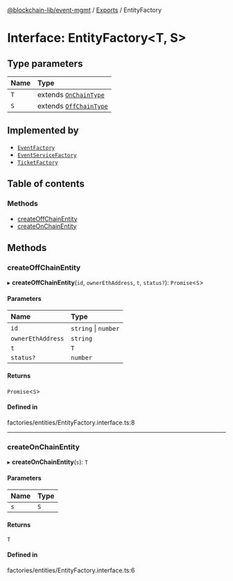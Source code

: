 [@blockchain-lib/event-mgmt](../README.md) / [Exports](../modules.md) / EntityFactory

# Interface: EntityFactory<T, S\>

## Type parameters

| Name | Type |
| :------ | :------ |
| `T` | extends [`OnChainType`](../modules.md#onchaintype) |
| `S` | extends [`OffChainType`](../modules.md#offchaintype) |

## Implemented by

- [`EventFactory`](../classes/EventFactory.md)
- [`EventServiceFactory`](../classes/EventServiceFactory.md)
- [`TicketFactory`](../classes/TicketFactory.md)

## Table of contents

### Methods

- [createOffChainEntity](EntityFactory.md#createoffchainentity)
- [createOnChainEntity](EntityFactory.md#createonchainentity)

## Methods

### createOffChainEntity

▸ **createOffChainEntity**(`id`, `ownerEthAddress`, `t`, `status?`): `Promise`<`S`\>

#### Parameters

| Name | Type |
| :------ | :------ |
| `id` | `string` \| `number` |
| `ownerEthAddress` | `string` |
| `t` | `T` |
| `status?` | `number` |

#### Returns

`Promise`<`S`\>

#### Defined in

factories/entities/EntityFactory.interface.ts:8

___

### createOnChainEntity

▸ **createOnChainEntity**(`s`): `T`

#### Parameters

| Name | Type |
| :------ | :------ |
| `s` | `S` |

#### Returns

`T`

#### Defined in

factories/entities/EntityFactory.interface.ts:6
